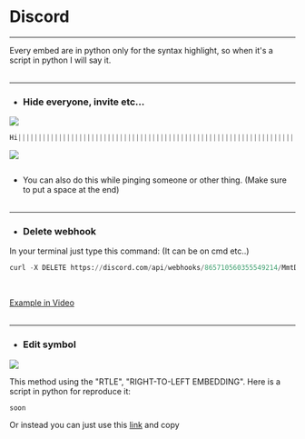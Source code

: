 # Discord

-----------------

Every embed are in python only for the syntax highlight, so when it's a script in python I will say it.<br><br>

-----------------

- ### Hide everyone, invite etc...

<img src="https://cdn.discordapp.com/attachments/858117820817473548/865706817598390272/unknown.png">

```py
Hi||​||||​||||​||||​||||​||||​||||​||||​||||​||||​||||​||||​||||​||||​||||​||||​||||​||||​||||​||||​||||​||||​||||​||||​||||​||||​||||​||||​||||​||||​||||​||||​||||​||||​||||​||||​||||​||||​||||​||||​||||​||||​||||​||||​||||​||||​||||​||||​||||​||||​||||​||||​||||​||||​||||​||||​||||​||||​||||​||||​||||​||||​||||​||||​||||​||||​||||​||||​||||​||||​||||​||||​||||​||||​||||​||||​||||​||||​||||​||||​||||​||||​||||​||||​||||​||||​||||​||||​||||​||||​||||​||||​||||​||||​||||​||||​||||​||||​||||​||||​||||​||||​||||​||||​||||​||||​||||​||||​||||​||||​||||​||||​||||​||||​||||​||||​||||​||||​||||​||||​||||​||||​||||​||||​||||​||||​||||​||||​||||​||||​||||​||||​||||​||||​||||​||||​||||​||||​||||​||||​||||​||||​||||​||||​||||​||||​||||​||||​||||​||||​||||​||||​||||​||||​||||​||||​||||​||||​||||​||||​||||​||||​||||​||||​||||​||||​||||​||||​||||​||||​||||​||||​||||​||||​||||​||||​||||​||||​||||​||||​||||​||||​||||​||||​||||​||||​||||​||||​||||​||||​||||​||||​||||​||||​||||​||||​||||​||||​||||​||||​|| @here
```

<img src="https://cdn.discordapp.com/attachments/858117820817473548/865706772265828372/unknown.png">

``` discord.gg/customurlwithoutboost||​||||​||||​||||​||||​||||​||||​||||​||||​||||​||||​||||​||||​||||​||||​||||​||||​||||​||||​||||​||||​||||​||||​||||​||||​||||​||||​||||​||||​||||​||||​||||​||||​||||​||||​||||​||||​||||​||||​||||​||||​||||​||||​||||​||||​||||​||||​||||​||||​||||​||||​||||​||||​||||​||||​||||​||||​||||​||||​||||​||||​||||​||||​||||​||||​||||​||||​||||​||||​||||​||||​||||​||||​||||​||||​||||​||||​||||​||||​||||​||||​||||​||||​||||​||||​||||​||||​||||​||||​||||​||||​||||​||||​||||​||||​||||​||||​||||​||||​||||​||||​||||​||||​||||​||||​||||​||||​||||​||||​||||​||||​||||​||||​||||​||||​||||​||||​||||​||||​||||​||||​||||​||||​||||​||||​||||​||||​||||​||||​||||​||||​||||​||||​||||​||||​||||​||||​||||​||||​||||​||||​||||​||||​||||​||||​||||​||||​||||​||||​||||​||||​||||​||||​||||​||||​||||​||||​||||​||||​||||​||||​||||​||||​||||​||||​||||​||||​||||​||||​||||​||||​||||​||||​||||​||||​||||​||||​||||​||||​||||​||||​||||​||||​||||​||||​||||​||||​||||​||||​||||​||||​||||​||||​||||​||||​||||​||||​||||​||||​||||​|| https://discord.gg/XXXXXX
```

- You can also do this while pinging someone or other thing. (Make sure to put a space at the end)<br><br>

-----------------

- ### Delete webhook

In your terminal just type this command: (It can be on cmd etc..)

```py
curl -X DELETE https://discord.com/api/webhooks/865710560355549214/MmtDtZSXwrOZ1Uq7Cda_XEF4fz35A5Ps9SixmokfjiCawbeuDNau3oNDWwYBf-q9ogVb
```

<br>

[Example in Video](https://www.youtube.com/watch?v=J8Zr5TOfWjk)<br><br>

-----------------

- ### Edit symbol

<img src="https://cdn.discordapp.com/attachments/862790029126664232/865711840104022017/unknown.png">

This method using the "RTLE", "RIGHT-TO-LEFT EMBEDDING".
Here is a script in python for reproduce it:

```py
soon
```

Or instead you can just use this [link](http://www.unicode-symbol.com/u/202B.html) and copy
